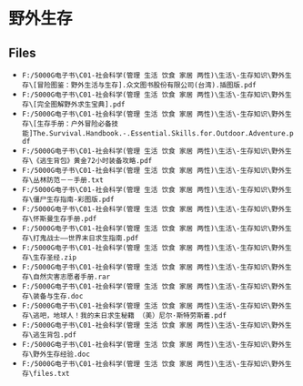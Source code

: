 # 野外生存

## Files

- `F:/5000G电子书\C01-社会科学(管理 生活 饮食 家居 两性)\生活\-生存知识\野外生存\[冒险图鉴：野外生活与生存].众文图书股份有限公司(台湾).插图版.pdf`
- `F:/5000G电子书\C01-社会科学(管理 生活 饮食 家居 两性)\生活\-生存知识\野外生存\[完全图解野外求生宝典].pdf`
- `F:/5000G电子书\C01-社会科学(管理 生活 饮食 家居 两性)\生活\-生存知识\野外生存\[生存手册：户外冒险必备技能]The.Survival.Handbook.-.Essential.Skills.for.Outdoor.Adventure.pdf`
- `F:/5000G电子书\C01-社会科学(管理 生活 饮食 家居 两性)\生活\-生存知识\野外生存\《逃生背包》黄金72小时装备攻略.pdf`
- `F:/5000G电子书\C01-社会科学(管理 生活 饮食 家居 两性)\生活\-生存知识\野外生存\丛林防范－－手册.txt`
- `F:/5000G电子书\C01-社会科学(管理 生活 饮食 家居 两性)\生活\-生存知识\野外生存\僵尸生存指南-彩图版.pdf`
- `F:/5000G电子书\C01-社会科学(管理 生活 饮食 家居 两性)\生活\-生存知识\野外生存\怀斯曼生存手册.pdf`
- `F:/5000G电子书\C01-社会科学(管理 生活 饮食 家居 两性)\生活\-生存知识\野外生存\打鬼战士——世界末日求生指南.pdf`
- `F:/5000G电子书\C01-社会科学(管理 生活 饮食 家居 两性)\生活\-生存知识\野外生存\生存圣经.zip`
- `F:/5000G电子书\C01-社会科学(管理 生活 饮食 家居 两性)\生活\-生存知识\野外生存\自然灾害志愿者手册.rar`
- `F:/5000G电子书\C01-社会科学(管理 生活 饮食 家居 两性)\生活\-生存知识\野外生存\装备与生存.doc`
- `F:/5000G电子书\C01-社会科学(管理 生活 饮食 家居 两性)\生活\-生存知识\野外生存\逃吧，地球人！我的末日求生秘籍 （美）尼尔·斯特劳斯着.pdf`
- `F:/5000G电子书\C01-社会科学(管理 生活 饮食 家居 两性)\生活\-生存知识\野外生存\逃生背包.pdf`
- `F:/5000G电子书\C01-社会科学(管理 生活 饮食 家居 两性)\生活\-生存知识\野外生存\野外生存经验.doc`
- `F:/5000G电子书\C01-社会科学(管理 生活 饮食 家居 两性)\生活\-生存知识\野外生存\files.txt`
